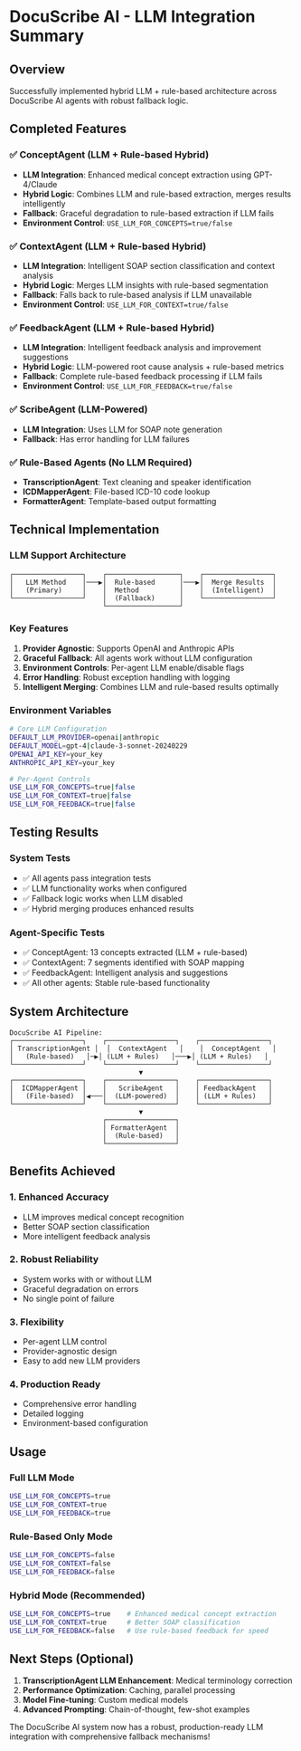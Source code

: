 # DocuScribe AI - LLM Integration Summary

## Overview
Successfully implemented hybrid LLM + rule-based architecture across DocuScribe AI agents with robust fallback logic.

## Completed Features

### ✅ ConceptAgent (LLM + Rule-based Hybrid)
- **LLM Integration**: Enhanced medical concept extraction using GPT-4/Claude
- **Hybrid Logic**: Combines LLM and rule-based extraction, merges results intelligently
- **Fallback**: Graceful degradation to rule-based extraction if LLM fails
- **Environment Control**: `USE_LLM_FOR_CONCEPTS=true/false`

### ✅ ContextAgent (LLM + Rule-based Hybrid)  
- **LLM Integration**: Intelligent SOAP section classification and context analysis
- **Hybrid Logic**: Merges LLM insights with rule-based segmentation
- **Fallback**: Falls back to rule-based analysis if LLM unavailable
- **Environment Control**: `USE_LLM_FOR_CONTEXT=true/false`

### ✅ FeedbackAgent (LLM + Rule-based Hybrid)
- **LLM Integration**: Intelligent feedback analysis and improvement suggestions
- **Hybrid Logic**: LLM-powered root cause analysis + rule-based metrics
- **Fallback**: Complete rule-based feedback processing if LLM fails
- **Environment Control**: `USE_LLM_FOR_FEEDBACK=true/false`

### ✅ ScribeAgent (LLM-Powered)
- **LLM Integration**: Uses LLM for SOAP note generation
- **Fallback**: Has error handling for LLM failures

### ✅ Rule-Based Agents (No LLM Required)
- **TranscriptionAgent**: Text cleaning and speaker identification
- **ICDMapperAgent**: File-based ICD-10 code lookup 
- **FormatterAgent**: Template-based output formatting

## Technical Implementation

### LLM Support Architecture
```
┌─────────────────┐    ┌──────────────────┐    ┌─────────────────┐
│   LLM Method    │───▶│  Rule-based      │───▶│  Merge Results  │
│   (Primary)     │    │  Method          │    │  (Intelligent)  │
└─────────────────┘    │  (Fallback)      │    └─────────────────┘
                       └──────────────────┘
```

### Key Features
1. **Provider Agnostic**: Supports OpenAI and Anthropic APIs
2. **Graceful Fallback**: All agents work without LLM configuration
3. **Environment Controls**: Per-agent LLM enable/disable flags
4. **Error Handling**: Robust exception handling with logging
5. **Intelligent Merging**: Combines LLM and rule-based results optimally

### Environment Variables
```bash
# Core LLM Configuration
DEFAULT_LLM_PROVIDER=openai|anthropic
DEFAULT_MODEL=gpt-4|claude-3-sonnet-20240229
OPENAI_API_KEY=your_key
ANTHROPIC_API_KEY=your_key

# Per-Agent Controls
USE_LLM_FOR_CONCEPTS=true|false
USE_LLM_FOR_CONTEXT=true|false  
USE_LLM_FOR_FEEDBACK=true|false
```

## Testing Results

### System Tests
- ✅ All agents pass integration tests
- ✅ LLM functionality works when configured
- ✅ Fallback logic works when LLM disabled
- ✅ Hybrid merging produces enhanced results

### Agent-Specific Tests
- ✅ ConceptAgent: 13 concepts extracted (LLM + rule-based)
- ✅ ContextAgent: 7 segments identified with SOAP mapping
- ✅ FeedbackAgent: Intelligent analysis and suggestions
- ✅ All other agents: Stable rule-based functionality

## System Architecture

```
DocuScribe AI Pipeline:
┌─────────────────┐    ┌─────────────────┐    ┌─────────────────┐
│ TranscriptionAgent │  │  ContextAgent   │    │  ConceptAgent   │
│   (Rule-based)   │─▶│ (LLM + Rules)   │───▶│ (LLM + Rules)   │
└─────────────────┘    └─────────────────┘    └─────────────────┘
                                ▼
┌─────────────────┐    ┌─────────────────┐    ┌─────────────────┐
│  ICDMapperAgent │    │   ScribeAgent   │    │ FeedbackAgent   │
│   (File-based)  │◀───│  (LLM-powered)  │    │ (LLM + Rules)   │
└─────────────────┘    └─────────────────┘    └─────────────────┘
                                ▼
                       ┌─────────────────┐
                       │ FormatterAgent  │
                       │  (Rule-based)   │
                       └─────────────────┘
```

## Benefits Achieved

### 1. Enhanced Accuracy
- LLM improves medical concept recognition
- Better SOAP section classification  
- More intelligent feedback analysis

### 2. Robust Reliability
- System works with or without LLM
- Graceful degradation on errors
- No single point of failure

### 3. Flexibility
- Per-agent LLM control
- Provider-agnostic design
- Easy to add new LLM providers

### 4. Production Ready
- Comprehensive error handling
- Detailed logging
- Environment-based configuration

## Usage

### Full LLM Mode
```bash
USE_LLM_FOR_CONCEPTS=true
USE_LLM_FOR_CONTEXT=true  
USE_LLM_FOR_FEEDBACK=true
```

### Rule-Based Only Mode
```bash
USE_LLM_FOR_CONCEPTS=false
USE_LLM_FOR_CONTEXT=false
USE_LLM_FOR_FEEDBACK=false
```

### Hybrid Mode (Recommended)
```bash
USE_LLM_FOR_CONCEPTS=true    # Enhanced medical concept extraction
USE_LLM_FOR_CONTEXT=true     # Better SOAP classification
USE_LLM_FOR_FEEDBACK=false   # Use rule-based feedback for speed
```

## Next Steps (Optional)

1. **TranscriptionAgent LLM Enhancement**: Medical terminology correction
2. **Performance Optimization**: Caching, parallel processing
3. **Model Fine-tuning**: Custom medical models
4. **Advanced Prompting**: Chain-of-thought, few-shot examples

The DocuScribe AI system now has a robust, production-ready LLM integration with comprehensive fallback mechanisms!

